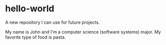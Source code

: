 # hello-world
A new repository I can use for future projects. 

My name is John and I'm a computer science (software systems) major. 
My favorite type of food is pasta.
